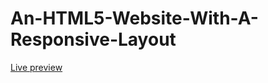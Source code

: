 # An-HTML5-Website-With-A-Responsive-Layout
[Live preview](https://kevinhearts.github.io/An-HTML5-Website-With-A-Responsive-Layout/)
